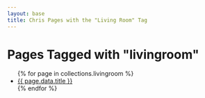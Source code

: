 ```yaml
---
layout: base
title: Chris Pages with the "Living Room" Tag
---
```


<h1>Pages Tagged with "livingroom"</h1>

<ul>
  {% for page in collections.livingroom %}
    <li><a href="{{ page.url }}">{{ page.data.title }}</a></li>
  {% endfor %}
</ul>
